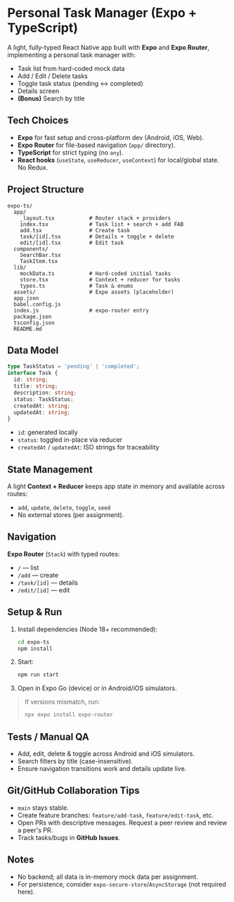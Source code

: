 # Personal Task Manager (Expo + TypeScript)

A light, fully-typed React Native app built with **Expo** and **Expo Router**, implementing a personal task manager with:
- Task list from hard-coded mock data
- Add / Edit / Delete tasks
- Toggle task status (pending ↔ completed)
- Details screen
- **(Bonus)** Search by title

## Tech Choices
- **Expo** for fast setup and cross-platform dev (Android, iOS, Web).
- **Expo Router** for file-based navigation (`app/` directory).
- **TypeScript** for strict typing (no `any`).
- **React hooks** (`useState`, `useReducer`, `useContext`) for local/global state. No Redux.

## Project Structure
```
expo-ts/
  app/
    _layout.tsx           # Router stack + providers
    index.tsx             # Task list + search + add FAB
    add.tsx               # Create task
    task/[id].tsx         # Details + toggle + delete
    edit/[id].tsx         # Edit task
  components/
    SearchBar.tsx
    TaskItem.tsx
  lib/
    mockData.ts           # Hard-coded initial tasks
    store.tsx             # Context + reducer for tasks
    types.ts              # Task & enums
  assets/                 # Expo assets (placeholder)
  app.json
  babel.config.js
  index.js                # expo-router entry
  package.json
  tsconfig.json
  README.md
```

## Data Model
```ts
type TaskStatus = 'pending' | 'completed';
interface Task {
  id: string;
  title: string;
  description: string;
  status: TaskStatus;
  createdAt: string;
  updatedAt: string;
}
```
- `id`: generated locally
- `status`: toggled in-place via reducer
- `createdAt` / `updatedAt`: ISO strings for traceability

## State Management
A light **Context + Reducer** keeps app state in memory and available across routes:
- `add`, `update`, `delete`, `toggle`, `seed`
- No external stores (per assignment).

## Navigation
**Expo Router** (`Stack`) with typed routes:
- `/` — list
- `/add` — create
- `/task/[id]` — details
- `/edit/[id]` — edit

## Setup & Run
1. Install dependencies (Node 18+ recommended):
   ```bash
   cd expo-ts
   npm install
   ```
2. Start:
   ```bash
   npm run start
   ```
3. Open in Expo Go (device) or in Android/iOS simulators.

> If versions mismatch, run:
> ```bash
> npx expo install expo-router
> ```

## Tests / Manual QA
- Add, edit, delete & toggle across Android and iOS simulators.
- Search filters by title (case-insensitive).
- Ensure navigation transitions work and details update live.

## Git/GitHub Collaboration Tips
- `main` stays stable.
- Create feature branches: `feature/add-task`, `feature/edit-task`, etc.
- Open PRs with descriptive messages. Request a peer review and review a peer's PR.
- Track tasks/bugs in **GitHub Issues**.

## Notes
- No backend; all data is in-memory mock data per assignment.
- For persistence, consider `expo-secure-store`/`AsyncStorage` (not required here).
